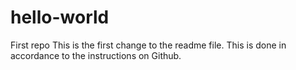 # hello-world
First repo
This is the first change to the readme file. This is done in accordance to the instructions on Github. 
